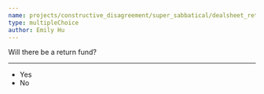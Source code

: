 ```yaml
---
name: projects/constructive_disagreement/super_sabbatical/dealsheet_return_fund.md
type: multipleChoice
author: Emily Hu
---
```


Will there be a return fund?

---

- Yes
- No
